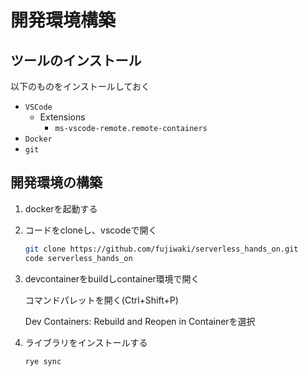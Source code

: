 # 開発環境構築

## ツールのインストール

以下のものをインストールしておく

- `VSCode`
    - Extensions
        - `ms-vscode-remote.remote-containers`
- `Docker`
- `git`

## 開発環境の構築

1. dockerを起動する

2. コードをcloneし、vscodeで開く

    ``` zsh
    git clone https://github.com/fujiwaki/serverless_hands_on.git
    code serverless_hands_on
    ```

3. devcontainerをbuildしcontainer環境で開く

    コマンドパレットを開く(Ctrl+Shift+P)

    Dev Containers: Rebuild and Reopen in Containerを選択

4. ライブラリをインストールする

    ```zsh
    rye sync
    ```
